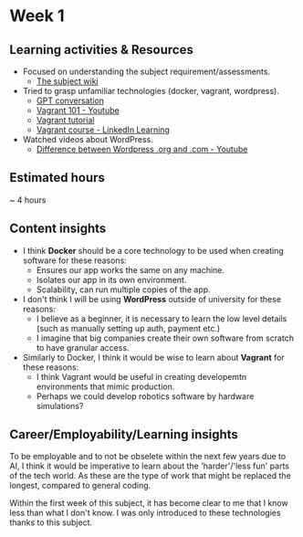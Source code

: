 # Week 1

## Learning activities & Resources
- Focused on understanding the subject requirement/assessments.
    - [The subject wiki](https://github.com/CP3402/subject/wiki)
- Tried to grasp unfamiliar technologies (docker, vagrant, wordpress).
    - [GPT conversation](https://chatgpt.com/share/67959f2b-0f74-8012-93f1-18f66bcdde6d)
    - [Vagrant 101 - Youtube](https://www.youtube.com/watch?v=a6W1hF9CgDQ)
    - [Vagrant tutorial](https://developer.hashicorp.com/vagrant/tutorials/getting-started?product_intent=vagrant)
    - [Vagrant course - LinkedIn Learning](https://www.linkedin.com/learning-login/share?account=2223545&forceAccount=false&redirect=https%3A%2F%2Fwww.linkedin.com%2Flearning%2Flearning-vagrant%3Ftrk%3Dshare_ent_url%26shareId%3DNDR0NdkoRvS6BQqNBDfe6g%253D%253D)
- Watched videos about WordPress.
    - [Difference between Wordpress .org and .com - Youtube](https://www.youtube.com/watch?v=kD_Db3TCno0&t=290s)

## Estimated hours
~ 4 hours

## Content insights
- I think **Docker** should be a core technology to be used when creating software for these reasons:
    - Ensures our app works the same on any machine.
    - Isolates our app in its own environment.
    - Scalability, can run multiple copies of the app. 
- I don't think I will be using **WordPress** outside of university for these reasons:
    - I believe as a beginner, it is necessary to learn the low level details (such as manually setting up auth, payment etc.)
    - I imagine that big companies create their own software from scratch to have granular access. 
- Similarly to Docker, I think it would be wise to learn about **Vagrant** for these reasons:
    - I think Vagrant would be useful in creating developemtn environments that mimic production.
    - Perhaps we could develop robotics software by hardware simulations?

## Career/Employability/Learning insights
To be employable and to not be obselete within the next few years due to AI, I think it would be imperative to learn about the 'harder'/'less fun' parts of the tech world. As these are the type of work that might be replaced the longest, compared to general coding.

Within the first week of this subject, it has become clear to me that I know less than what I don't know. I was only introduced to these technologies thanks to this subject.
